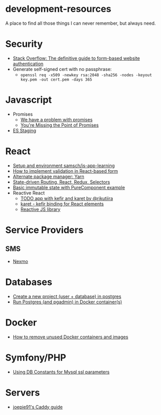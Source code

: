 # development-resources
A place to find all those things I can never remember, but always need.

# Security
- [Stack Overflow: The definitive guide to form-based website authentication](http://stackoverflow.com/questions/549/the-definitive-guide-to-form-based-website-authentication?rq=1)
- Generate self-signed cert with no passphrase:
  - `openssl req -x509 -newkey rsa:2048 -sha256 -nodes -keyout key.pem -out cert.pem -days 365`

# Javascript
- Promises
  - [We have a problem with promises](https://pouchdb.com/2015/05/18/we-have-a-problem-with-promises.html)
  - [You're Missing the Point of Promises](https://blog.domenic.me/youre-missing-the-point-of-promises/)
- [ES Staging](https://gist.github.com/samsch/6038712759e3ef9cd779)

# React
- [Setup and environment samsch/js-app-learning](https://github.com/samsch/js-app-learning)
- [How to implement validation in React-based form](https://gist.github.com/samsch/fdc503902a66a7b577420b29bcdac843)
- [Alternate package manager: Yarn](https://yarnpkg.com/)
- [State-driven Routing, React, Redux, Selectors](http://www.thinkloop.com/article/state-driven-routing-react-redux-selectors/)
- [Basic immutable state with PureComponent example](http://codepen.io/anon/pen/ryOvwG?editors=0011)
- Reactive React
  - [TODO app with kefir and karet by @rikutiira](https://github.com/rikutiira/react-frp-todomvc)
  - [karet - kefir binding for React elements](https://github.com/calmm-js/karet)
  - [Reactive JS library](http://rpominov.github.io/kefir/)

# Service Providers

## SMS
- [Nexmo](https://www.nexmo.com/products/sms/)

# Databases
- [Create a new project (user + database) in postgres](https://gist.github.com/samsch/3e757528cf30f9b3f49cfbb03bd49503)
- [Run Postgres (and pgadmin) in Docker container(s)](https://gist.github.com/samsch/a8a9c81a12cf35fe123ba063a5ecdf33)

# Docker
- [How to remove unused Docker containers and images](https://gist.github.com/samsch/77ca5e866e6d90cd2260b2a6027abfb5)

# Symfony/PHP
- [Using DB Constants for Mysql ssl parameters](https://gist.github.com/samsch/d5243de3924a8ad10df2)

# Servers
- [joepie91's Caddy guide](https://gist.github.com/joepie91/2b02afe2dfa65ef1d2b9975ca2d0ece3)
